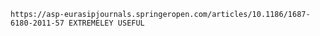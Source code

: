 	https://asp-eurasipjournals.springeropen.com/articles/10.1186/1687-6180-2011-57 EXTREMELEY USEFUL
	